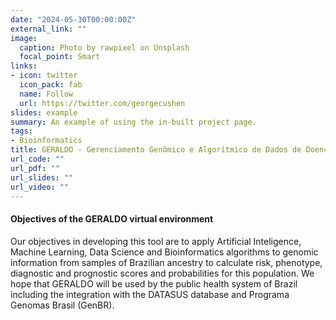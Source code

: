 ```yaml
---
date: "2024-05-30T00:00:00Z"
external_link: ""
image: 
  caption: Photo by rawpixel on Unsplash
  focal_point: Smart
links:
- icon: twitter
  icon_pack: fab
  name: Follow
  url: https://twitter.com/georgecushen
slides: example
summary: An example of using the in-built project page.
tags:
- Bioinformatics
title: GERALDO - Gerenciamento Genômico e Algorítmico de Dados de Doenças em Brasileiros
url_code: ""
url_pdf: ""
url_slides: ""
url_video: ""
---
```


#### Objectives of the GERALDO virtual environment

Our objectives in developing this tool are to apply Artificial Inteligence, Machine Learning, Data Science and Bioinformatics algorithms to genomic information from samples of Brazilian ancestry to calculate risk, phenotype, diagnostic and prognostic scores and probabilities for this population. We hope that GERALDO will be used by the public health system of Brazil including the integration with the DATASUS database and Programa Genomas Brasil (GenBR).

